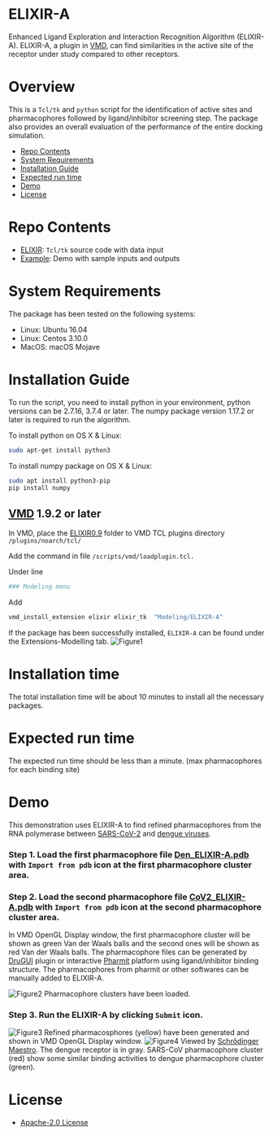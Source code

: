 # ELIXIR-A
Enhanced Ligand Exploration and Interaction Recognition Algorithm (ELIXIR-A). ELIXIR-A, a plugin in [VMD](https://www.ks.uiuc.edu/Research/vmd/), can find similarities in the active site of the receptor under study compared to other receptors. 

# Overview
This is a  `Tcl/tk` and  `python` script for the identification of active sites and pharmacophores followed by ligand/inhibitor screening step. The package also provides an overall evaluation of the performance of the entire docking simulation.

- [Repo Contents](#Repo-Contents)
- [System Requirements](#System-requirements)
- [Installation Guide](#Installation-Guide)
- [Expected run time](#Expected-run-time)
- [Demo](#Demo)
- [License](#license)

# Repo Contents

- [ELIXIR](./ELIXIR0.9/): `Tcl/tk` source code with data input
- [Example](./Example/): Demo with sample inputs and outputs

# System Requirements
The package has been tested on the following systems:

- Linux:  Ubuntu 16.04  
- Linux:  Centos 3.10.0
- MacOS:  macOS Mojave

# Installation Guide
To run the script, you need to install python in your environment, python versions can be 2.7.16, 3.7.4 or later. The numpy package version 1.17.2 or later is required to run the algorithm. 

To install python on OS X & Linux:

```sh
sudo apt-get install python3
```

To install numpy package on OS X & Linux:

```sh
sudo apt install python3-pip
pip install numpy
```

## [VMD](https://www.ks.uiuc.edu/Research/vmd/)  1.9.2 or later
In VMD, place the [ELIXIR0.9](./ELIXIR0.9/) folder to VMD TCL plugins directory ```/plugins/noarch/tcl/```

Add the command in file ```/scripts/vmd/loadplugin.tcl.```

Under  line 
```sh
### Modeling menu 
```
Add 
```sh
vmd_install_extension elixir elixir_tk  "Modeling/ELIXIR-A"
```

If the package has been successfully installed, ```ELIXIR-A``` can be found under the Extensions-Modelling tab.
![Figure1](./Example/figures/fig1.png)

# Installation time
The total installation time will be about 10 minutes to install all the necessary packages.

# Expected run time
The expected run time should be less than a minute. (max pharmacophores for each binding site)

# Demo
This demonstration uses ELIXIR-A to find refined pharmacophores from the RNA polymerase between [SARS-CoV-2](https://www.rcsb.org/structure/7BW4) and [dengue viruses](https://www.rcsb.org/structure/6IZX).

### Step 1. Load the first pharmacophore file [Den_ELIXIR-A.pdb](./Example/Input/Den_ELIXIR-A.pdb) with ``` Import from pdb ``` icon at the first pharmacophore cluster area.

### Step 2. Load the second pharmacophore file [CoV2_ELIXIR-A.pdb](./Example/Input/CoV2_ELIXIR-A.pdb) with ``` Import from pdb ``` icon  at the second pharmacophore cluster area. 
In VMD OpenGL Display window, the first pharmacophore cluster will be shown as green Van der Waals balls and the second ones will be shown as red Van der Waals balls. The pharmacophore files can be generated by [DruGUI](http://prody.csb.pitt.edu/drugui/) plugin or interactive [Pharmit](http://pharmit.csb.pitt.edu) platform using ligand/inhibitor binding structure. The pharmacophores from pharmit or other softwares can be manually added to ELIXIR-A. 

![Figure2](./Example/figures/fig2.png)
Pharmacophore clusters have been loaded.

### Step 3. Run the ELIXIR-A by clicking  ```Submit``` icon.
![Figure3](./Example/figures/Pharmacosphore.png)
Refined pharmacosphores (yellow) have been generated and shown in VMD OpenGL Display window.
![Figure4](./Example/figures/Overlap1.jpg)
Viewed by [Schrödinger Maestro](https://www.schrodinger.com/maestro). The dengue receptor is in gray. SARS-CoV pharmacophore cluster (red) show some similar binding activities to dengue pharmacophore cluster (green).

# License
+ [Apache-2.0 License](./LICENSE)
